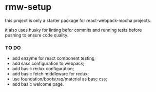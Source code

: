 # rmw-setup

this project is only a starter package for react-webpack-mocha projects.

it also uses husky for linting befor commits and running tests before pushing to ensure code quality.

### TO DO
- add enzyme for react component testing;
- add sass configuration to webpack;
- add basic redux configuration;
- add basic fetch middleware for redux;
- use foundation/bootstrap/material as base css;
- add basic welcome page.
